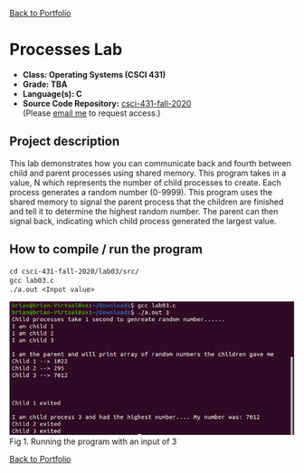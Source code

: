 [Back to Portfolio](./)

Processes Lab
===============

-   **Class: Operating Systems (CSCI 431)** 
-   **Grade: TBA**
-   **Language(s): C**
-   **Source Code Repository:** [csci-431-fall-2020](https://github.com/brian2524/csci-431-fall-2020)  
    (Please [email me](mailto:BTHinkle@csustudent.net?subject=GitHub%20Access) to request access.)

## Project description

This lab demonstrates how you can communicate back and fourth between child and parent processes using shared memory.
This program takes in a value, N which represents the number of child processes to create. Each process generates a random number (0-9999). This program uses the shared memory to signal the parent process that the children are finished and tell it to determine the highest random number. The parent can then signal back, indicating which child process generated the largest value.

## How to compile / run the program
```
cd csci-431-fall-2020/lab03/src/
gcc lab03.c
./a.out <Input value>
```

![screenshot](images/lab03.PNG)
Fig 1. Running the program with an input of 3

[Back to Portfolio](./)
